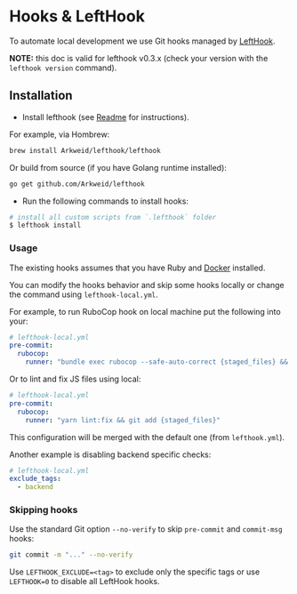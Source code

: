 # Hooks & LeftHook

To automate local development we use Git hooks managed by [LeftHook](https://github.com/Arkweid/lefthook).

**NOTE:** this doc is valid for lefthook v0.3.x (check your version with the `lefthook version` command).

## Installation

- Install lefthook (see [Readme](https://github.com/Arkweid/lefthook) for instructions).

For example, via Hombrew:

```sh
brew install Arkweid/lefthook/lefthook
```

Or build from source (if you have Golang runtime installed):

```sh
go get github.com/Arkweid/lefthook
```

- Run the following commands to install hooks:

```sh
# install all custom scripts from `.lefthook` folder
$ lefthook install
```

### Usage

The existing hooks assumes that you have Ruby and [Docker](./docker.md) installed.

You can modify the hooks behavior and skip some hooks locally or change the command
using `lefthook-local.yml`.

For example, to run RuboCop hook on local machine put the following into your:

```yml
# lefthook-local.yml
pre-commit:
  rubocop:
    runner: "bundle exec rubocop --safe-auto-correct {staged_files} && git add {staged_files}"
```

Or to lint and fix JS files using local:

```yml
# lefthook-local.yml
pre-commit:
  rubocop:
    runner: "yarn lint:fix && git add {staged_files}"
```

This configuration will be merged with the default one (from `lefthook.yml`).

Another example is disabling backend specific checks:

```yml
# lefthook-local.yml
exclude_tags:
  - backend
```

### Skipping hooks

Use the standard Git option `--no-verify` to skip `pre-commit` and `commit-msg` hooks:

```sh
git commit -m "..." --no-verify
```

Use `LEFTHOOK_EXCLUDE=<tag>` to exclude only the specific tags or use `LEFTHOOK=0` to disable all LeftHook hooks.
